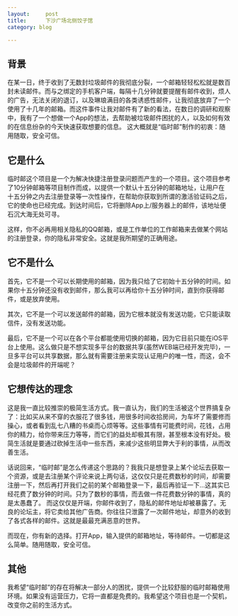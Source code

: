 ```yaml
---
layout:     post
title:      下沙广场北侧饺子馆
category: blog

---
```


## 背景

在某一日，终于收到了无数封垃圾邮件的我彻底分裂，一个邮箱轻轻松松就是数百封未读邮件。而与之绑定的手机客户端，每隔十几分钟就要提醒有邮件收到，烦人的广告，无法关闭的退订，以及琳琅满目的各类诱惑性邮件，让我彻底放弃了一个使用了十几年的邮箱。而这件事件让我对邮件有了新的看法，在数日的调研和观察中，我有了一个想做一个App的想法，去帮助被垃圾邮件困扰的人，以及如何有效的在信息纷杂的今天快速获取想要的信息。
这大概就是“临时邮”制作的初衷：随用随取，安全可信。

## 它是什么

临时邮这个项目是一个为解决快捷注册登录问题而产生的一个项目。这个项目参考了10分钟邮箱等项目制作而成，以提供一个默认十五分钟的邮箱地址，让用户在十五分钟之内去注册登录等一次性操作，在帮助你获取到所谓的激活验证码之后，它的使命也已经完成。到达时间后，它将删除App上/服务器上的邮件，该地址便石沉大海无处可寻。

这样，你不必再用相关隐私的QQ邮箱，或是工作单位的工作邮箱来去做某个网站的注册登录，你的隐私非常安全。这就是我所期望的正确用途。

## 它不是什么

首先，它不是一个可以长期使用的邮箱，因为我只给了它初始十五分钟的时间。如果你十五分钟还没有收到邮件，那么我可以再给你十五分钟时间，直到你获得邮件，或是放弃使用。

其次，它不是一个可以发送邮件的邮箱，因为它根本就没有发送功能，它只能读取信件，没有发送功能。

最后，它不是一个可以在各个平台都能使用切换的邮箱，因为它目前只能在iOS平台上使用。这么做只是不想实现多平台的数据共享(虽然WEB端已经开发完毕)，一旦多平台可以共享数据，那么就有需要注册来实现认证用户的唯一性，而这，会不会是垃圾邮件的开端呢？

## 它想传达的理念

这是我一直比较推崇的极简生活方式。我一直认为，我们的生活被这个世界搞复杂了：比如买从来不穿的衣服花了很多钱，用很多时间收拾房间，为车坏了需要修而操心，或者看到乱七八糟的书桌而心烦等等。这些事情有可能费时间，花钱，占用你的精力，给你带来压力等等，而它们的益处却极其有限，甚至根本没有好处。极简生活就是要通过砍掉生活中一些东西，来减少这些明显弊大于利的事情，从而改善生活。

话说回来，“临时邮”是怎么传递这个思路的？我我只是想登录上某个论坛去获取一个资源，或是去注册某个评论来说上两句话，这仅仅只是花费数秒的时间，却需要注册一下，然后再打开我们之前的某个邮箱登录一下，最后再验证一下...这其实已经花费了数分钟的时间。只为了数秒的事情，而去做一件花费数分钟的事情，真的是太愚蠢了。
而这仅仅是开端，你邮件收到了，隐私的邮件地址却被暴露了。无良的论坛主，将它卖给其他广告商。你往往只泄露了一次邮件地址，却意外的收到了各式各样的邮件。这就是最最充满恶意的世界。

而现在，你有新的选择。打开App，输入提供的邮箱地址，等待邮件。一切都是这么简单。随用随取，安全可信。

## 其他

我希望“临时邮”的存在将解决一部分人的困扰，提供一个比较舒服的临时邮箱使用环境。如果没有运营压力，它将一直都是免费的。我希望这个项目也是一个契机，改变你之前的生活方式。












